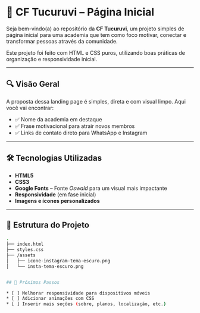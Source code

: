 # 💪 CF Tucuruvi – Página Inicial

Seja bem-vindo(a) ao repositório da **CF Tucuruvi**, um projeto simples de página inicial para uma academia que tem como foco motivar, conectar e transformar pessoas através da comunidade.

Este projeto foi feito com HTML e CSS puros, utilizando boas práticas de organização e responsividade inicial.

---

## 🔍 Visão Geral

A proposta dessa landing page é simples, direta e com visual limpo. Aqui você vai encontrar:

* ✅ Nome da academia em destaque
* ✅ Frase motivacional para atrair novos membros
* ✅ Links de contato direto para WhatsApp e Instagram

---

## 🛠️ Tecnologias Utilizadas

* **HTML5**
* **CSS3**
* **Google Fonts** – Fonte *Oswald* para um visual mais impactante
* **Responsividade** (em fase inicial)
* **Imagens e ícones personalizados**

---

## 📂 Estrutura do Projeto

```bash
.
├── index.html
├── styles.css
├── /assets
│   ├── icone-instagram-tema-escuro.png
│   └── insta-tema-escuro.png


## 🚀 Próximos Passos

* [ ] Melhorar responsividade para dispositivos móveis
* [ ] Adicionar animações com CSS
* [ ] Inserir mais seções (sobre, planos, localização, etc.)

